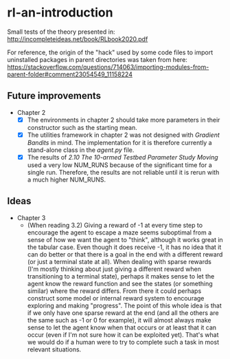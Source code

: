 # rl-an-introduction
Small tests of the theory presented in: http://incompleteideas.net/book/RLbook2020.pdf

For reference, the origin of the "hack" used by some code files to import uninstalled packages in parent directories was taken from here: https://stackoverflow.com/questions/714063/importing-modules-from-parent-folder#comment23054549_11158224

## Future improvements
* Chapter 2
  - [x] The environments in chapter 2 should take more parameters in their constructor such as the starting mean.
  - [x] The utilities framework in chapter 2 was not designed with *Gradient Bandits* in mind. The implementation for it is therefore currently a stand-alone class in the *agent.py* file.
  - [x] The results of *2.10 The 10-armed Testbed Parameter Study Moving* used a very low NUM_RUNS because of the significant time for a single run. Therefore, the results are not reliable until it is rerun with a much higher NUM_RUNS.

## Ideas
* Chapter 3
  * (When reading 3.2) Giving a reward of -1 at every time step to encourage the agent to escape a maze seems suboptimal from a sense of how we want the agent to "think", although it works great in the tabular case. Even though it does receive -1, it has no idea that it can do better or that there is a goal in the end with a different reward (or just a terminal state at all). When dealing with sparse rewards (I'm mostly thinking about just giving a different reward when transitioning to a terminal state), perhaps it makes sense to let the agent know the reward function and see the states (or something similar) where the reward differs. From there it could perhaps construct some model or internal reward system to encourage exploring and making "progress". The point of this whole idea is that if we only have one sparse reward at the end (and all the others are the same such as -1 or 0 for example), it will almost always make sense to let the agent know when that occurs or at least that it can occur (even if I'm not sure how it can be exploited yet). That's what we would do if a human were to try to complete such a task in most relevant situations.
